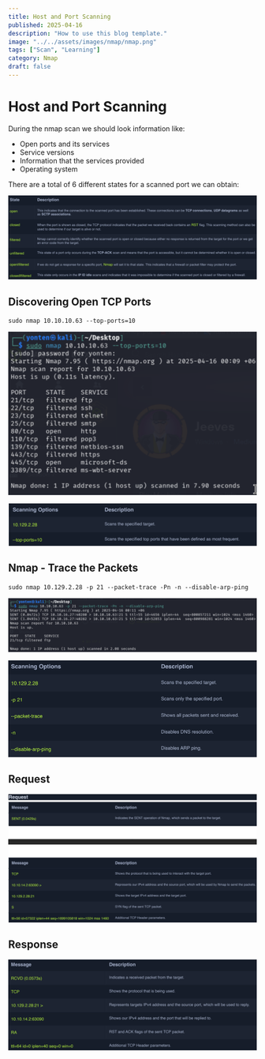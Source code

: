 ```yaml
---
title: Host and Port Scanning
published: 2025-04-16
description: "How to use this blog template."
image: "../../assets/images/nmap/nmap.png"
tags: ["Scan", "Learning"]
category: Nmap
draft: false
---
```

# Host and Port Scanning

During the nmap scan we should look information like:

- Open ports and its services
- Service versions
- Information that the services provided
- Operating system

There are a total of 6 different states for a scanned port we can obtain:

![alt text](<../../assets/images/nmap/Host and Port Scanning/image.png>)

## Discovering Open TCP Ports

```markdown
sudo nmap 10.10.10.63 --top-ports=10
```

![alt text](<../../assets/images/nmap/Host and Port Scanning/image 1.png>)

![alt text](<../../assets/images/nmap/Host and Port Scanning/image 2.png>)

## Nmap - Trace the Packets

```markdown
sudo nmap 10.129.2.28 -p 21 --packet-trace -Pn -n --disable-arp-ping
```

![alt text](<../../assets/images/nmap/Host and Port Scanning/image 3.png>)

![alt text](<../../assets/images/nmap/Host and Port Scanning/image 4.png>)

## Request

![alt text](<../../assets/images/nmap/Host and Port Scanning/image 5.png>)

## Response

![alt text](<../../assets/images/nmap/Host and Port Scanning/image 6.png>)